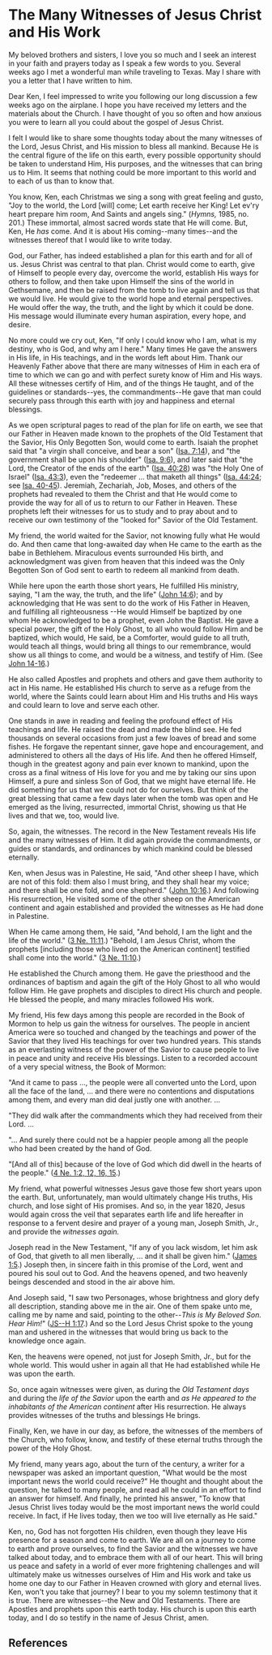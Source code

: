 # The Many Witnesses of Jesus Christ and His Work

My beloved brothers and sisters, I love you so much and I seek an interest in
your faith and prayers today as I speak a few words to you. Several weeks ago
I met a wonderful man while traveling to Texas. May I share with you a letter
that I have written to him.

Dear Ken, I feel impressed to write you following our long discussion a few
weeks ago on the airplane. I hope you have received my letters and the
materials about the Church. I have thought of you so often and how anxious you
were to learn all you could about the gospel of Jesus Christ.

I felt I would like to share some thoughts today about the many witnesses of
the Lord, Jesus Christ, and His mission to bless all mankind. Because He is
the central figure of the life on this earth, every possible opportunity
should be taken to understand Him, His purposes, and the witnesses that can
bring us to Him. It seems that nothing could be more important to this world
and to each of us than to know that.

You know, Ken, each Christmas we sing a song with great feeling and gusto,
"Joy to the world, the Lord [will] come; Let earth receive her King! Let ev'ry
heart prepare him room, And Saints and angels sing." (_Hymns,_ 1985, no. 201.)
These immortal, almost sacred words state that He will come. But, Ken, He
_has_ come. And it is about His coming--many times--and the witnesses thereof
that I would like to write today.

God, our Father, has indeed established a plan for this earth and for all of
us. Jesus Christ was central to that plan. Christ would come to earth, give of
Himself to people every day, overcome the world, establish His ways for others
to follow, and then take upon Himself the sins of the world in Gethsemane, and
then be raised from the tomb to live again and tell us that we would live. He
would give to the world hope and eternal perspectives. He would offer the way,
the truth, and the light by which it could be done. His message would
illuminate every human aspiration, every hope, and desire.

No more could we cry out, Ken, "If only I could know who I am, what is my
destiny, who is God, and why am I here." Many times He gave the answers in His
life, in His teachings, and in the words left about Him. Thank our Heavenly
Father above that there are many witnesses of Him in each era of time to which
we can go and with perfect surety know of Him and His ways. All these
witnesses certify of Him, and of the things He taught, and of the guidelines
or standards--yes, the commandments--He gave that man could securely pass
through this earth with joy and happiness and eternal blessings.

As we open scriptural pages to read of the plan for life on earth, we see that
our Father in Heaven made known to the prophets of the Old Testament that the
Savior, His Only Begotten Son, would come to earth. Isaiah the prophet said
that "a virgin shall conceive, and bear a son" ([Isa.
7:14](/scriptures/ot/isa/7.14?lang=eng#13)), and "the government shall be upon
his shoulder" ([Isa. 9:6](/scriptures/ot/isa/9.6?lang=eng#5)), and later said
that "the Lord, the Creator of the ends of the earth" ([Isa.
40:28](/scriptures/ot/isa/40.28?lang=eng#27)) was "the Holy One of Israel"
([Isa. 43:3](/scriptures/ot/isa/43.3?lang=eng#2)), even the "redeemer ... that
maketh all things" ([Isa. 44:24](/scriptures/ot/isa/44.24?lang=eng#23); see
[Isa. 40-45](/scriptures/ot/isa/40?lang=eng)). Jeremiah, Zechariah, Job,
Moses, and others of the prophets had revealed to them the Christ and that He
would come to provide the way for all of us to return to our Father in Heaven.
These prophets left their witnesses for us to study and to pray about and to
receive our own testimony of the "looked for" Savior of the Old Testament.

My friend, the world waited for the Savior, not knowing fully what He would
do. And then came that long-awaited day when He came to the earth as the babe
in Bethlehem. Miraculous events surrounded His birth, and acknowledgment was
given from heaven that this indeed was the Only Begotten Son of God sent to
earth to redeem all mankind from death.

While here upon the earth those short years, He fulfilled His ministry,
saying, "I am the way, the truth, and the life" ([John
14:6](/scriptures/nt/john/14.6?lang=eng#5)); and by acknowledging that He was
sent to do the work of His Father in Heaven, and fulfilling all righteousness
--He would Himself be baptized by one whom He acknowledged to be a prophet,
even John the Baptist. He gave a special power, the gift of the Holy Ghost, to
all who would follow Him and be baptized, which would, He said, be a
Comforter, would guide to all truth, would teach all things, would bring all
things to our remembrance, would show us all things to come, and would be a
witness, and testify of Him. (See [John
14-16](/scriptures/nt/john/14?lang=eng).)

He also called Apostles and prophets and others and gave them authority to act
in His name. He established His church to serve as a refuge from the world,
where the Saints could learn about Him and His truths and His ways and could
learn to love and serve each other.

One stands in awe in reading and feeling the profound effect of His teachings
and life. He raised the dead and made the blind see. He fed thousands on
several occasions from just a few loaves of bread and some fishes. He forgave
the repentant sinner, gave hope and encouragement, and administered to others
all the days of His life. And then he offered Himself, though in the greatest
agony and pain ever known to mankind, upon the cross as a final witness of His
love for you and me by taking our sins upon Himself, a pure and sinless Son of
God, that we might have eternal life. He did something for us that we could
not do for ourselves. But think of the great blessing that came a few days
later when the tomb was open and He emerged as the living, resurrected,
immortal Christ, showing us that He lives and that we, too, would live.

So, again, the witnesses. The record in the New Testament reveals His life and
the many witnesses of Him. It did again provide the commandments, or guides or
standards, and ordinances by which mankind could be blessed eternally.

Ken, when Jesus was in Palestine, He said, "And other sheep I have, which are
not of this fold: them also I must bring, and they shall hear my voice; and
there shall be one fold, and one shepherd." ([John
10:16](/scriptures/nt/john/10.16?lang=eng#15).) And following His
resurrection, He visited some of the other sheep on the American continent and
again established and provided the witnesses as He had done in Palestine.

When He came among them, He said, "And behold, I am the light and the life of
the world." ([3 Ne. 11:11](/scriptures/bofm/3-ne/11.11?lang=eng#10).) "Behold,
I am Jesus Christ, whom the prophets [including those who lived on the
American continent] testified shall come into the world." ([3 Ne.
11:10](/scriptures/bofm/3-ne/11.10?lang=eng#9).)

He established the Church among them. He gave the priesthood and the
ordinances of baptism and again the gift of the Holy Ghost to all who would
follow Him. He gave prophets and disciples to direct His church and people. He
blessed the people, and many miracles followed His work.

My friend, His few days among this people are recorded in the Book of Mormon
to help us gain the witness for ourselves. The people in ancient America were
so touched and changed by the teachings and power of the Savior that they
lived His teachings for over two hundred years. This stands as an everlasting
witness of the power of the Savior to cause people to live in peace and unity
and receive His blessings. Listen to a recorded account of a very special
witness, the Book of Mormon:

"And it came to pass ..., the people were all converted unto the Lord, upon all
the face of the land, ... and there were no contentions and disputations among
them, and every man did deal justly one with another. ...

"They did walk after the commandments which they had received from their Lord.
...

"... And surely there could not be a happier people among all the people who had
been created by the hand of God.

"[And all of this] because of the love of God which did dwell in the hearts of
the people." ([4 Ne. 1:2, 12, 16,
15](/scriptures/bofm/4-ne/1.2,12,16,15?lang=eng#1).)

My friend, what powerful witnesses Jesus gave those few short years upon the
earth. But, unfortunately, man would ultimately change His truths, His church,
and lose sight of His promises. And so, in the year 1820, Jesus would again
cross the veil that separates earth life and life hereafter in response to a
fervent desire and prayer of a young man, Joseph Smith, Jr., and provide the
_witnesses again._

Joseph read in the New Testament, "If any of you lack wisdom, let him ask of
God, that giveth to all men liberally, ... and it shall be given him." ([James
1:5](/scriptures/nt/james/1.5?lang=eng#4).) Joseph then, in sincere faith in
this promise of the Lord, went and poured his soul out to God. And the heavens
opened, and two heavenly beings descended and stood in the air above him.

And Joseph said, "I saw two Personages, whose brightness and glory defy all
description, standing above me in the air. One of them spake unto me, calling
me by name and said, pointing to the other--_This is My Beloved Son. Hear
Him!_" ([JS--H 1:17](/scriptures/pgp/js-h/1.17?lang=eng#16).) And so the Lord
Jesus Christ spoke to the young man and ushered in the witnesses that would
bring us back to the knowledge once again.

Ken, the heavens were opened, not just for Joseph Smith, Jr., but for the
whole world. This would usher in again all that He had established while He
was upon the earth.

So, once again witnesses were given, as during the _Old Testament days_ and
during the _life of the Savior_ upon the earth and _as He appeared to the
inhabitants of the American continent_ after His resurrection. He always
provides witnesses of the truths and blessings He brings.

Finally, Ken, we have in our day, as before, the witnesses of the members of
the Church, who follow, know, and testify of these eternal truths through the
power of the Holy Ghost.

My friend, many years ago, about the turn of the century, a writer for a
newspaper was asked an important question, "What would be the most important
news the world could receive?" He thought and thought about the question, he
talked to many people, and read all he could in an effort to find an answer
for himself. And finally, he printed his answer, "To know that Jesus Christ
lives today would be the most important news the world could receive. In fact,
if He lives today, then we too will live eternally as He said."

Ken, no, God has not forgotten His children, even though they leave His
presence for a season and come to earth. We are all on a journey to come to
earth and prove ourselves, to find the Savior and the witnesses we have talked
about today, and to embrace them with all of our heart. This will bring us
peace and safety in a world of ever more frightening challenges and will
ultimately make us witnesses ourselves of Him and His work and take us home
one day to our Father in Heaven crowned with glory and eternal lives. Ken,
won't you take that journey? I bear to you my solemn testimony that it is
true. There are witnesses--the New and Old Testaments. There are Apostles and
prophets upon this earth today. His church is upon this earth today, and I do
so testify in the name of Jesus Christ, amen.

## References

